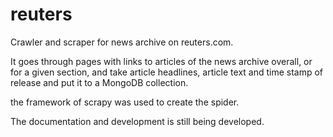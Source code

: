 # reuters
Crawler and scraper for news archive on reuters.com.

It goes through pages with links to articles of the news archive overall, or for a given section, and take article headlines, article text and time stamp of release and put it to a MongoDB collection.

the framework of scrapy was used to create the spider.

The documentation and development is still being developed.
